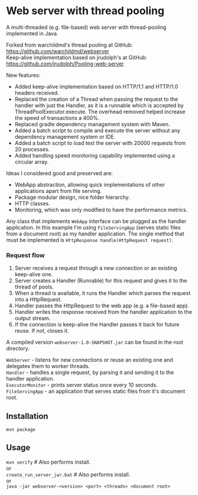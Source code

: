 # Web server with thread pooling
A multi-threaded (e.g. file-based) web server with thread-pooling
implemented in Java.

Forked from warchildmd's thread pooling at GitHub:
https://github.com/warchildmd/webserver <br/>
Keep-alive implementation based on jrudolph's at GitHub:
https://github.com/jrudolph/Pooling-web-server

New features:
- Added keep-alive implementation based on HTTP/1.1 and HTTP/1.0 headers received.
- Replaced the creation of a Thread when passing the request to the handler with just the Handler, as it is a runnable which is accepted by ThreadPoolExecutor.execute. The overhead removed helped increase the speed of transactions a 400%.
- Replaced gradle dependency management system with Maven.
- Added a batch script to compile and execute the server without any dependency management system or IDE.
- Added a batch script to load test the server with 20000 requests from 20 processes.
- Added handling speed monitoring capability implemented using a circular array.

Ideas I considered good and preserved are:
- WebApp abstraction, allowing quick implementations of other applications apart from file serving.
- Package modular design, nice folder hierarchy.
- HTTP classes.
- Monitoring, which was only modified to have the performance metrics.

Any class that implements `WebApp` interface can be plugged as the handler application. In this example
I'm using `FileServingApp` (serves static files from a document root) as my handler application. The single method
that must be implemented is `HttpResponse handle(HttpRequest request)`.

### Request flow
1. Server receives a request through a new connection or an existing keep-alive one.
2. Server creates a Handler (Runnable) for this request and gives it to the thread of pools.
2. When a thread is available, it runs the Handler which parses the request into a HttpRequest.
3. Handler passes the HttpRequest to the web app (e.g. a file-based app).
4. Handler writes the response received from the handler application to the output stream.
5. If the connection is keep-alive the Handler passes it back for future reuse. If not, closes it.

A compiled version `webserver-1.0-SNAPSHOT.jar` can be found in the root directory.
 
`WebServer` - listens for new connections or reuse an existing one and delegates them to worker threads. <br/>
`Handler` - handles a single request, by parsing it and sending it to the handler application. <br/>
`ExecutorMonitor` - prints server status once every 10 seconds. <br/>
`FileServingApp` - an application that serves static files from it's document root.          

## Installation
`mvn package`

## Usage
`mvn verify` # Also performs install. <br />
or <br />
`create_run_server_jar.bat` # Also performs install. <br />
or <br />
`java -jar webserver-<version> <port> <threads> <document root>`
